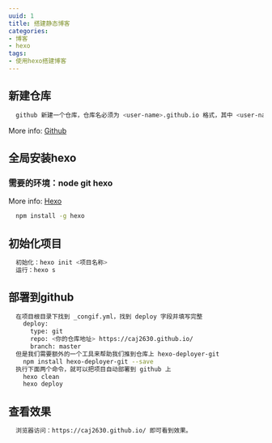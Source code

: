 ```yaml
---
uuid: 1
title: 搭建静态博客
categories:
- 博客
- hexo
tags:
- 使用hexo搭建博客
---
```


## 新建仓库

``` bash
  github 新建一个仓库，仓库名必须为 <user-name>.github.io 格式，其中 <user-name> 是你 github 的昵称
```

More info: [Github](https://github.com)

## 全局安装hexo

### 需要的环境：node git hexo

More info: [Hexo](https://hexo.io/zh-cn/)

``` bash
  npm install -g hexo
```

## 初始化项目

``` bash
  初始化：hexo init <项目名称>
  运行：hexo s
```

## 部署到github

``` bash
  在项目根目录下找到 _congif.yml，找到 deploy 字段并填写完整
    deploy:
      type: git
      repo: <你的仓库地址> https://caj2630.github.io/
      branch: master
  但是我们需要额外的一个工具来帮助我们推到仓库上 hexo-deployer-git
    npm install hexo-deployer-git --save
  执行下面两个命令，就可以把项目自动部署到 github 上
    hexo clean
    hexo deploy
```

## 查看效果

``` bash
  浏览器访问：https://caj2630.github.io/ 即可看到效果。
```
